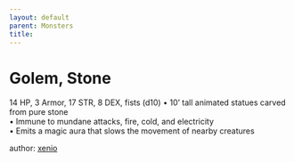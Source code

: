 ```yaml
---
layout: default
parent: Monsters 
title: 
--- 
```

# Golem, Stone
14 HP, 3 Armor, 17 STR, 8 DEX, fists (d10)
• 10’ tall animated statues carved from pure stone  
• Immune to mundane attacks, fire, cold, and electricity  
• Emits a magic aura that slows the movement of nearby creatures  




author: [xenio](https://xenioinabottle.blogspot.com/2021/02/classic-monsters-for-cairnito-part-1.html) 


